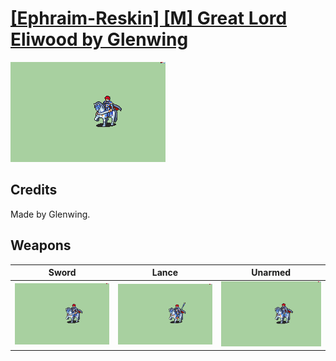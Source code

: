 # [\[Ephraim-Reskin\] \[M\] Great Lord Eliwood by Glenwing](./)

<img src="./1.%20Sword/Sword_000.png" alt="[Ephraim-Reskin] [M] Great Lord Eliwood by Glenwing standing" />

## Credits

Made by Glenwing.

## Weapons


|Sword |Lance |Unarmed |
|  :---: | :---: | :---: |
| <img alt="Sword animation" src="./1.%20Sword/Sword.gif" /> | <img alt="Lance animation" src="./2.%20Lance/Lance.gif" /> | <img alt="Unarmed animation" src="./8.%20Unarmed/Unarmed.gif" /> |
